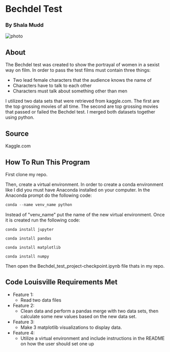 # Bechdel Test
### By Shala Mudd

![photo](https://variety.com/wp-content/uploads/2022/11/MCDDEWE_FE012.jpg?w=681&h=383&crop=1&resize=681%2C383)

## About

The Bechdel test was created to show the portrayal of women in a sexist way on film. In order to pass the test films must contain three things:
 - Two lead female characters that the audience knows the name of 
 - Characters have to talk to each other
 - Characters must talk about something other than men

I utilized two data sets that were retrieved from kaggle.com. The first are the top grossing movies of all time. The second are top grossing movies that passed or failed the Bechdel test. I merged both datasets together using python.

## Source 
Kaggle.com

## How To Run This Program 
First clone my repo.

Then, create a virtual environment. 
In order to create a conda environment like I did you must have Anaconda installed on your computer. In the Anaconda prompt do the following code:
```python
conda --name venv_name python
```

Instead of "venv_name" put the name of the new virtual environment. Once it is created run the following code:
```
conda install jupyter 
```
```
conda install pandas
```
```
conda install matplotlib
```
```
conda install numpy
```
Then open the Bechdel_test_project-checkpoint.ipynb file thats in my repo.

## Code Louisville Requirements Met
- Feature 1:
    - Read two data files
- Feature 2:
    - Clean data and perform a pandas merge with two data sets, then calculate some new values based on the new data set.
- Feature 3:
    - Make 3 matplotlib visualizations to display data.
- Feature 4:
    - Utilize a virtual environment and include instructions in the README on how the user should set one up
